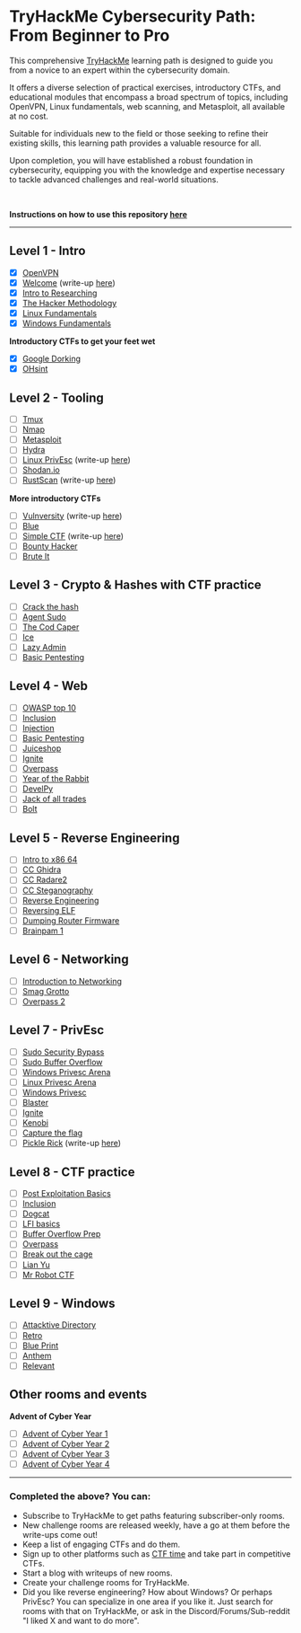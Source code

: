 # TryHackMe Cybersecurity Path: From Beginner to Pro

This comprehensive [TryHackMe](https://tryhackme.com) learning path is designed to guide you from a novice to an expert within the cybersecurity domain. 

It offers a diverse selection of practical exercises, introductory CTFs, and educational modules that encompass a broad spectrum of topics, including OpenVPN, Linux fundamentals, web scanning, and Metasploit, all available at no cost.

Suitable for individuals new to the field or those seeking to refine their existing skills, this learning path provides a valuable resource for all.

Upon completion, you will have established a robust foundation in cybersecurity, equipping you with the knowledge and expertise necessary to tackle advanced challenges and real-world situations.

<br>

**Instructions on how to use this repository [here](/INSTRUCTIONS.md)**

---

## Level 1 - Intro
- [x] [OpenVPN](https://tryhackme.com/room/openvpn)
- [x] [Welcome](https://tryhackme.com/jr/welcome) (write-up [here](write-ups/level1/Welcome))
- [x] [Intro to Researching](https://tryhackme.com/room/introtoresearch)
- [x] [The Hacker Methodology](https://tryhackme.com/room/hackermethodology)
- [x] [Linux Fundamentals](https://tryhackme.com/module/linux-fundamentals)
- [x] [Windows Fundamentals](https://tryhackme.com/module/windows-fundamentals)
<!-- - [x] [Crash Course Pentesting](https://tryhackme.com/room/ccpentesting) / Private -->

**Introductory CTFs to get your feet wet**
- [x] [Google Dorking](https://tryhackme.com/room/googledorking)
- [x] [OHsint](https://tryhackme.com/room/ohsint)

## Level 2 - Tooling
- [ ] [Tmux](https://tryhackme.com/room/rptmux)
- [ ] [Nmap](https://tryhackme.com/room/furthernmap)
- [ ] [Metasploit](https://tryhackme.com/room/metasploitintro)
- [ ] [Hydra](https://tryhackme.com/room/hydra)
- [ ] [Linux PrivEsc](https://tryhackme.com/room/linuxprivesc) (write-up [here](write-ups/level2/Linux%20PrivEsc))
- [ ] [Shodan.io](https://tryhackme.com/room/shodan)
- [ ] [RustScan](https://tryhackme.com/room/rustscan) (write-up [here](write-ups/level2/RustScan))
<!-- - [ ] [Sublist3r](https://tryhackme.com/room/rpsublist3r) -->
<!-- - [ ] [Web Scanning](https://tryhackme.com/room/rpwebscanning) -->

**More introductory CTFs**
- [ ] [Vulnversity](https://tryhackme.com/room/vulnversity) (write-up [here](write-ups/level2/Vulnversity))
- [ ] [Blue](https://tryhackme.com/room/blue)
- [ ] [Simple CTF](https://tryhackme.com/room/easyctf) (write-up [here](write-ups/level2/Simple%20CTF))
- [ ] [Bounty Hacker](https://tryhackme.com/room/cowboyhacker)
- [ ] [Brute It](https://tryhackme.com/room/bruteit)

## Level 3 - Crypto & Hashes with CTF practice
- [ ] [Crack the hash](https://tryhackme.com/room/crackthehash)
- [ ] [Agent Sudo](https://tryhackme.com/room/agentsudoctf)
- [ ] [The Cod Caper](https://tryhackme.com/room/thecodcaper)
- [ ] [Ice](https://tryhackme.com/room/ice)
- [ ] [Lazy Admin](https://tryhackme.com/room/lazyadmin)
- [ ] [Basic Pentesting](https://tryhackme.com/room/basicpentestingjt)

## Level 4 - Web
- [ ] [OWASP top 10](https://tryhackme.com/room/owasptop10)
- [ ] [Inclusion](https://tryhackme.com/room/inclusion)
- [ ] [Injection](https://tryhackme.com/room/injection)
- [ ] [Basic Pentesting](https://tryhackme.com/room/basicpentestingjt)
- [ ] [Juiceshop](https://tryhackme.com/room/owaspjuiceshop)
- [ ] [Ignite](https://tryhackme.com/room/ignite)
- [ ] [Overpass](https://tryhackme.com/room/overpass)
- [ ] [Year of the Rabbit](https://tryhackme.com/room/yearoftherabbit)
- [ ] [DevelPy](https://tryhackme.com/room/bsidesgtdevelpy)
- [ ] [Jack of all trades](https://tryhackme.com/room/jackofalltrades)
- [ ] [Bolt](https://tryhackme.com/room/bolt)

## Level 5 - Reverse Engineering
- [ ] [Intro to x86 64](https://tryhackme.com/room/introtox8664)
- [ ] [CC Ghidra](https://tryhackme.com/room/ccghidra)
- [ ] [CC Radare2](https://tryhackme.com/room/ccradare2)
- [ ] [CC Steganography](https://tryhackme.com/room/ccstego)
- [ ] [Reverse Engineering](https://tryhackme.com/room/reverseengineering)
- [ ] [Reversing ELF](https://tryhackme.com/room/reverselfiles)
- [ ] [Dumping Router Firmware](https://tryhackme.com/room/rfirmware)
- [ ] [Brainpam 1](https://tryhackme.com/room/brainpan)

## Level 6 - Networking
- [ ] [Introduction to Networking](https://tryhackme.com/room/introtonetworking)
- [ ] [Smag Grotto](https://tryhackme.com/room/smaggrotto)
- [ ] [Overpass 2](https://tryhackme.com/room/overpass2hacked)

## Level 7 - PrivEsc
- [ ] [Sudo Security Bypass](https://tryhackme.com/room/sudovulnsbypass)
- [ ] [Sudo Buffer Overflow](https://tryhackme.com/room/sudovulnsbof)
- [ ] [Windows Privesc Arena](https://tryhackme.com/room/windowsprivescarena)
- [ ] [Linux Privesc Arena](https://tryhackme.com/room/linuxprivescarena)
- [ ] [Windows Privesc](https://tryhackme.com/room/windows10privesc)
- [ ] [Blaster](https://tryhackme.com/room/blaster)
- [ ] [Ignite](https://tryhackme.com/room/ignite)
- [ ] [Kenobi](https://tryhackme.com/room/kenobi)
- [ ] [Capture the flag](https://tryhackme.com/room/c4ptur3th3fl4g)
- [ ] [Pickle Rick](https://tryhackme.com/room/picklerick) (write-up [here](write-ups/level7/Pickle%20Rick))

## Level 8 - CTF practice
- [ ] [Post Exploitation Basics](https://tryhackme.com/room/postexploit)
- [ ] [Inclusion](https://tryhackme.com/room/inclusion)
- [ ] [Dogcat](https://tryhackme.com/room/dogcat)
- [ ] [LFI basics](https://tryhackme.com/room/lfibasics)
- [ ] [Buffer Overflow Prep](https://tryhackme.com/room/bufferoverflowprep)
- [ ] [Overpass](https://tryhackme.com/room/overpass)
- [ ] [Break out the cage](https://tryhackme.com/room/breakoutthecage1)
- [ ] [Lian Yu](https://tryhackme.com/room/lianyu)
- [ ] [Mr Robot CTF](https://tryhackme.com/room/mrrobot)

## Level 9 - Windows
- [ ] [Attacktive Directory](https://tryhackme.com/room/attacktivedirectory)
- [ ] [Retro](https://tryhackme.com/room/retro)
- [ ] [Blue Print](https://tryhackme.com/room/blueprint)
- [ ] [Anthem](https://tryhackme.com/room/anthem)
- [ ] [Relevant](https://tryhackme.com/room/relevant)

## Other rooms and events

**Advent of Cyber Year**
- [ ] [Advent of Cyber Year 1](https://tryhackme.com/room/25daysofchristmas)
- [ ] [Advent of Cyber Year 2](https://tryhackme.com/room/adventofcyber2)
- [ ] [Advent of Cyber Year 3](https://tryhackme.com/room/adventofcyber3)
- [ ] [Advent of Cyber Year 4](https://tryhackme.com/room/adventofcyber4)

---

### Completed the above? You can:
- Subscribe to TryHackMe to get paths featuring subscriber-only rooms.
- New challenge rooms are released weekly, have a go at them before the write-ups come out!
- Keep a list of engaging CTFs and do them.
- Sign up to other platforms such as [CTF time](https://ctftime.org/) and take part in competitive CTFs.
- Start a blog with writeups of new rooms.
- Create your challenge rooms for TryHackMe.
- Did you like reverse engineering? How about Windows? Or perhaps PrivEsc? You can specialize in one area if you like it. Just search for rooms with that on TryHackMe, or ask in the Discord/Forums/Sub-reddit "I liked X and want to do more".
